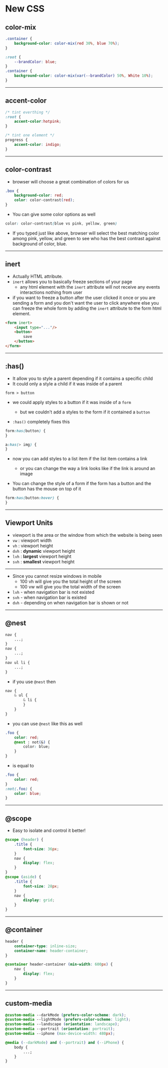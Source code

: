 # New CSS

## color-mix 

```css
.container {
    background-color: color-mix(red 30%, blue 70%);
}
```

```css
:root {
    --brandColor: blue;
}
.container {
    background-color: color-mix(var(--brandColor) 50%, White 10%);
}
```

---

## accent-color

```css
/* tint everthing */
:root {
    accent-color:hotpink;
}

/* tint one element */
progress {
    accent-color: indigo;
}
```

---

## color-contrast
- browser will choose a great combination of colors for us 

```css
.box {
    background-color: red;
    color: color-contrast(red);
}
```

- You can give some color options as well

```css
color: color-contrast(blue vs pink, yellow, green)
```

- If you typed just like above, browser will select the best matching color among pink, yellow, and green to see who has the best contrast against background of color, blue.

---

## inert

- Actually HTML attribute. 
- `inert` allows you to basically freeze sections of your page
  - any html element with the `inert` attribute will not receive any events interactions nothing  from user
- if you want to freeze a button after the user clicked it once or you are sending a form and you don't want the user to click anywhere else you can freeze the whole form by adding the `inert` attribute to the form html element.

```html
<form inert>
    <input type="..."/>
    <button>
        save
    </button>
</form>
```

---

## :has()

- It allow you to style a parent depending if it contains a specific child
- It could only a style a child if it was inside of a parent

```
form > button
```

- we could apply styles to a button if it was inside of a `form`
  - but we couldn't add a styles to the form if it contained a `button`

- `:has()` completely fixes this 

```css
form:has(button) {   
}

a:has(> img) {
}
```

- now you can add styles to a list item if the list item contains a link 
  - or you can change the way a link looks like if  the link is around an image

- You can change the style of a form if the form has a button and the button has the mouse on top of it

```css
form:has(button:hover) {
}
```

---

## Viewport Units

- viewport is the area or the window from which the website is being seen
- `vw` : viewport width
- `vh` : viewport height 
- `dvh` : **dynamic** viewport height
- `lvh` : **largest** viewport height
- `svh` : **smallest** viewport height

---

- Since you cannot resize windows in mobile
  - 100 vh will give you the total height of the screen
  - 100 vw will give you the total width of the screen
- `lvh` - when navigation bar is not existed
- `svh` - when navigation bar is existed
- `dvh` - depending on when navigation bar is shown or not

---

## @nest

```css
nav {
    ...;
}
nav {
    ...;
}
nav ul li {
    ...;
}
```

- if you use `@nest` then 

```css
nav {
    & ul {
        & li {
        }
    }
}
```

- you can use `@nest` like this as well

```css
.foo {
    color: red;
    @nest : not(&) {
        color: blue;
    }
}
```

- is equal to

```css
.foo {
    color: red;
}
:not(.foo) {
    color: blue;
}
```

---

## @scope
- Easy to isolate and control it better!
```css
@scope (header) {
    .title {
        font-size: 36px;
    }
    nav {
        display: flex;
    }
}
@scope (aside) {
    .title {
        font-size: 28px;
    }
    nav {
        display: grid;
    }
}
```

---

## @container

```css
header {
    container-type: inline-size;
    container-name: header-container;
}

@container header-container (min-width: 600px) {
    nav {
        display: flex;
    }
}
```

---

## custom-media

```css
@custom-media --darkMode (prefers-color-scheme: dark);
@custom-media --lightMode (prefers-color-scheme: light);
@custom-media --landscape (orientation: landscape);
@custom-media --portrait (orientation: portrait);
@custom-media --iphone (max-device-width: 480px);
```

```css
@media (--darkMode) and (--portrait) and (--iPhone) {
    body {
        ...;
    }
}
```



